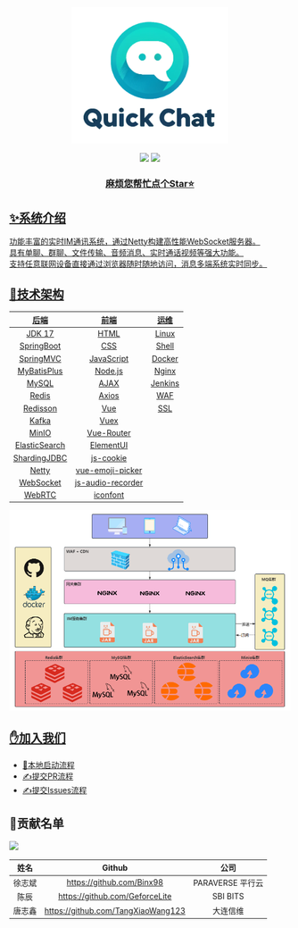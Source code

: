 <p align="center">
    <img src="docs/image/logo.png" width="280" />
</p>

<div align="center">
    <a href="https://github.com/Binx98/QuickChat"><img src="https://img.shields.io/badge/后端-项目地址-yellow.svg?style=plasticr"></a>
    <a href="https://github.com/Binx98/QuickChat-Front"><img src="https://img.shields.io/badge/前端-项目地址-blueviolet.svg?style=plasticr"></a>
    <a href="" target="_blank">
    <br>
    <h3>麻烦您帮忙点个Star⭐</h3>
</div>

## ✨系统介绍

功能丰富的实时IM通讯系统，通过Netty构建高性能WebSocket服务器。<br>
具有单聊、群聊、文件传输、音频消息、实时通话视频等强大功能。<br>
支持任意联网设备直接通过浏览器随时随地访问，消息多端系统实时同步。<br>

## 🚀技术架构

|      后端       |        前端         |   运维    |
|:-------------:|:-----------------:|:-------:|
|    JDK 17     |       HTML        |  Linux  |
|  SpringBoot   |        CSS        |  Shell  |
|   SpringMVC   |    JavaScript     | Docker  |
|  MyBatisPlus  |      Node.js      |  Nginx  |
|     MySQL     |       AJAX        | Jenkins |
|     Redis     |       Axios       |   WAF   |
|   Redisson    |        Vue        |   SSL   |
|     Kafka     |       Vuex        |         |
|     MinIO     |    Vue-Router     |         |
| ElasticSearch |     ElementUI     |         |
| ShardingJDBC  |     js-cookie     |         |
|     Netty     | vue-emoji-picker  |         |
|   WebSocket   | js-audio-recorder |         |
|    WebRTC     |     iconfont      |         |

![img.png](docs/image/架构图.png)

## ✋加入我们

- [🚢本地启动流程](https://github.com/Binx98/QuickChat/blob/master/docs/guide/%E6%9C%AC%E5%9C%B0%E7%8E%AF%E5%A2%83%E9%83%A8%E7%BD%B2.md)
- [✍提交PR流程](https://github.com/Binx98/QuickChat/blob/master/docs/guide/%E6%8F%90%E4%BA%A4PR%E6%B5%81%E7%A8%8B.md)
- [✍提交Issues流程](https://github.com/Binx98/QuickChat/blob/master/docs/guide/%E6%8F%90%E4%BA%A4PR%E6%B5%81%E7%A8%8B.md)

## 🎉贡献名单

<a href="https://github.com/Binx98/QuickChat/graphs/contributors">
  <img src="https://contrib.rocks/image?repo=Binx98/QuickChat" />
</a>

| 姓名  |              Github              |      公司       |
|:---:|:--------------------------------:|:-------------:|
| 徐志斌 |    https://github.com/Binx98     | PARAVERSE 平行云 |
| 陈辰  |  https://github.com/GeforceLite  |   SBI BITS    |
| 唐志鑫 | https://github.com/TangXiaoWang123 |     大连信维      |
